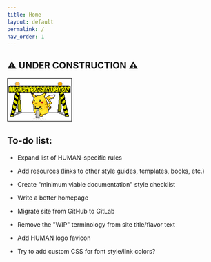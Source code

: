 ```yaml
---
title: Home
layout: default
permalink: /
nav_order: 1
---
```


## :warning: UNDER CONSTRUCTION :warning:

![construction pikachu](assets/images/construction.gif)

## To-do list:

* Expand list of HUMAN-specific rules

* Add resources (links to other style guides, templates, books, etc.)

* Create "minimum viable documentation" style checklist

* Write a better homepage

* Migrate site from GitHub to GitLab

* Remove the "WIP" terminology from site title/flavor text

* Add HUMAN logo favicon

* Try to add custom CSS for font style/link colors?